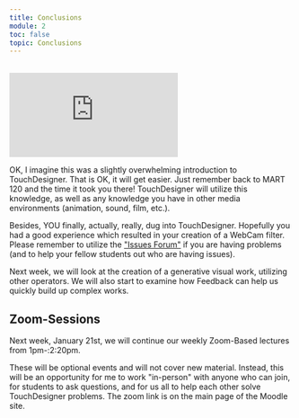 ```yaml
---
title: Conclusions
module: 2
toc: false
topic: Conclusions
---
```




<br />

<div class="embed-responsive embed-responsive-16by9"><iframe class="embed-responsive-item" src="https://www.youtube.com/embed/1pSP27G_fNU" frameborder="0" allow="accelerometer; autoplay; encrypted-media; gyroscope; picture-in-picture" allowfullscreen></iframe></div>


OK, I imagine this was a slightly overwhelming introduction to TouchDesigner. That is OK, it will get easier. Just remember back to MART 120 and the time it took you there! TouchDesigner will utilize this knowledge, as well as any knowledge you have in other media environments (animation, sound, film, etc.).

Besides, YOU finally, actually, really, dug into TouchDesigner. Hopefully you had a good experience which resulted in your creation of a WebCam filter. Please remember to utilize the ["Issues Forum"](https://moodle.umt.edu/mod/hsuforum/view.php?id=1656989) if you are having problems (and to help your fellow students out who are having issues).

Next week, we will look at the creation of a generative visual work, utilizing other operators. We will also start to examine how Feedback can help us quickly build up complex works.

## Zoom-Sessions

Next week, January 21st, we will continue our weekly Zoom-Based lectures from 1pm-:2:20pm.

These will be optional events and will not cover new material. Instead, this will be an opportunity for me to work "in-person" with anyone who can join, for students to ask questions, and for us all to help each other solve TouchDesigner problems. The zoom link is on the main page of the Moodle site.
